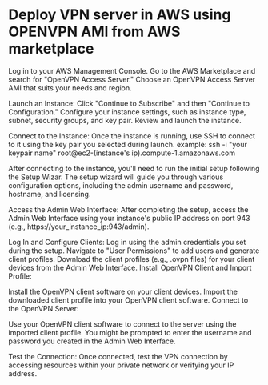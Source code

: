 # Deploy VPN server in AWS using OPENVPN AMI from AWS marketplace 

Log in to your AWS Management Console.
Go to the AWS Marketplace and search for "OpenVPN Access Server."
Choose an OpenVPN Access Server AMI that suits your needs and region.

Launch an Instance:
Click "Continue to Subscribe" and then "Continue to Configuration."
Configure your instance settings, such as instance type, subnet, security groups, and key pair.
Review and launch the instance.

Connect to the Instance:
Once the instance is running, use SSH to connect to it using the key pair you selected during launch.
example: ssh -i "your keypair name" root@ec2-(instance's ip).compute-1.amazonaws.com

After connecting to the instance, you'll need to run the initial setup following the Setup Wizar.
The setup wizard will guide you through various configuration options, including the admin username and password, hostname, and licensing.

Access the Admin Web Interface:
After completing the setup, access the Admin Web Interface using your instance's public IP address on port 943 (e.g., https://your_instance_ip:943/admin).

Log In and Configure Clients:
Log in using the admin credentials you set during the setup.
Navigate to "User Permissions" to add users and generate client profiles.
Download the client profiles (e.g., .ovpn files) for your client devices from the Admin Web Interface.
Install OpenVPN Client and Import Profile:

Install the OpenVPN client software on your client devices.
Import the downloaded client profile into your OpenVPN client software.
Connect to the OpenVPN Server:

Use your OpenVPN client software to connect to the server using the imported client profile.
You might be prompted to enter the username and password you created in the Admin Web Interface.

Test the Connection:
Once connected, test the VPN connection by accessing resources within your private network or verifying your IP address.
